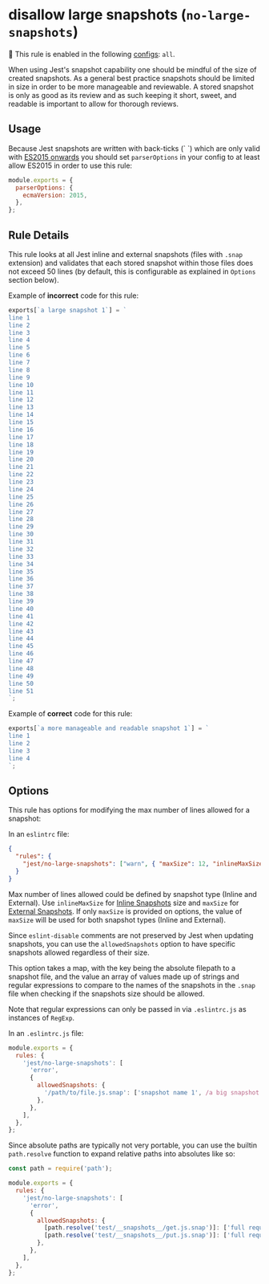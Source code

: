 # disallow large snapshots (`no-large-snapshots`)

<!-- prettier-ignore -->
💼 This rule is enabled in the following [configs](https://github.com/jest-community/eslint-plugin-jest#shareable-configurations): `all`.

When using Jest's snapshot capability one should be mindful of the size of
created snapshots. As a general best practice snapshots should be limited in
size in order to be more manageable and reviewable. A stored snapshot is only as
good as its review and as such keeping it short, sweet, and readable is
important to allow for thorough reviews.

## Usage

Because Jest snapshots are written with back-ticks (\` \`) which are only valid
with
[ES2015 onwards](https://developer.mozilla.org/en-US/docs/Web/JavaScript/Reference/Template_literals)
you should set `parserOptions` in your config to at least allow ES2015 in order
to use this rule:

```js
module.exports = {
  parserOptions: {
    ecmaVersion: 2015,
  },
};
```

## Rule Details

This rule looks at all Jest inline and external snapshots (files with `.snap`
extension) and validates that each stored snapshot within those files does not
exceed 50 lines (by default, this is configurable as explained in `Options`
section below).

Example of **incorrect** code for this rule:

```js
exports[`a large snapshot 1`] = `
line 1
line 2
line 3
line 4
line 5
line 6
line 7
line 8
line 9
line 10
line 11
line 12
line 13
line 14
line 15
line 16
line 17
line 18
line 19
line 20
line 21
line 22
line 23
line 24
line 25
line 26
line 27
line 28
line 29
line 30
line 31
line 32
line 33
line 34
line 35
line 36
line 37
line 38
line 39
line 40
line 41
line 42
line 43
line 44
line 45
line 46
line 47
line 48
line 49
line 50
line 51
`;
```

Example of **correct** code for this rule:

```js
exports[`a more manageable and readable snapshot 1`] = `
line 1
line 2
line 3
line 4
`;
```

## Options

This rule has options for modifying the max number of lines allowed for a
snapshot:

In an `eslintrc` file:

```json
{
  "rules": {
    "jest/no-large-snapshots": ["warn", { "maxSize": 12, "inlineMaxSize": 6 }]
  }
}
```

Max number of lines allowed could be defined by snapshot type (Inline and
External). Use `inlineMaxSize` for
[Inline Snapshots](https://jestjs.io/docs/en/snapshot-testing#inline-snapshots)
size and `maxSize` for
[External Snapshots](https://jestjs.io/docs/en/snapshot-testing#snapshot-testing-with-jest).
If only `maxSize` is provided on options, the value of `maxSize` will be used
for both snapshot types (Inline and External).

Since `eslint-disable` comments are not preserved by Jest when updating
snapshots, you can use the `allowedSnapshots` option to have specific snapshots
allowed regardless of their size.

This option takes a map, with the key being the absolute filepath to a snapshot
file, and the value an array of values made up of strings and regular
expressions to compare to the names of the snapshots in the `.snap` file when
checking if the snapshots size should be allowed.

Note that regular expressions can only be passed in via `.eslintrc.js` as
instances of `RegExp`.

In an `.eslintrc.js` file:

```javascript
module.exports = {
  rules: {
    'jest/no-large-snapshots': [
      'error',
      {
        allowedSnapshots: {
          '/path/to/file.js.snap': ['snapshot name 1', /a big snapshot \d+/],
        },
      },
    ],
  },
};
```

Since absolute paths are typically not very portable, you can use the builtin
`path.resolve` function to expand relative paths into absolutes like so:

```javascript
const path = require('path');

module.exports = {
  rules: {
    'jest/no-large-snapshots': [
      'error',
      {
        allowedSnapshots: {
          [path.resolve('test/__snapshots__/get.js.snap')]: ['full request'],
          [path.resolve('test/__snapshots__/put.js.snap')]: ['full request'],
        },
      },
    ],
  },
};
```
